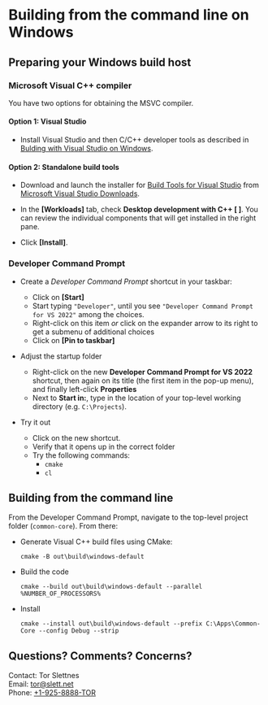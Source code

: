 Building from the command line on Windows
=========================================

Preparing your Windows build host
-------------------------------

### Microsoft Visual C++ compiler

You have two options for obtaining the MSVC compiler.

#### Option 1: Visual Studio

* Install Visual Studio and then C/C++ developer tools as described in [Bulding with Visual Studio on Windows](visualstudio.md).

#### Option 2: Standalone build tools

* Download and launch the installer for [Build Tools for Visual Studio](https://aka.ms/vs/17/release/vs_BuildTools.exe) from [Microsoft Visual Studio Downloads](https://visualstudio.microsoft.com/downloads/#remote-tools-for-visual-studio-2022).

* In the **[Workloads]** tab, check **Desktop development with C++ [ ]**.  You can review the individual components that will get installed in the right pane.
* Click **[Install]**.


### Developer Command Prompt

* Create a *Developer Command Prompt* shortcut in your taskbar:
   - Click on **[Start]**
   - Start typing `"Developer"`, until you see `"Developer Command Prompt for VS 2022"` among the choices.
   - Right-click on this item *or* click on the expander arrow to its right to get a submenu of additional choices
   - Click on **[Pin to taskbar]**

* Adjust the startup folder
   - Right-click on the new **Developer Command Prompt for VS 2022** shortcut, then again on its title (the first item in the pop-up menu), and finally left-click **Properties**
   - Next to **Start in:**, type in the location of your top-level working directory (e.g. `C:\Projects`).

* Try it out
  - Click on the new shortcut.
  - Verify that it opens up in the correct folder
  - Try the following commands:
     - `cmake`
     - `cl`


Building from the command line
------------------------------

From the Developer Command Prompt, navigate to the top-level project folder (`common-core`). From there:

* Generate Visual C++ build files using CMake:

  ```
  cmake -B out\build\windows-default
  ```

* Build the code

  ```
  cmake --build out\build\windows-default --parallel %NUMBER_OF_PROCESSORS%
  ```

* Install

  ```
  cmake --install out\build\windows-default --prefix C:\Apps\Common-Core --config Debug --strip
  ```



Questions? Comments? Concerns?
------------------------------

Contact:
    Tor Slettnes  
    Email: [tor@slett.net](mailto:tor@slett.net)  
    Phone: [+1-925-8888-TOR](tel:+19258888867)

